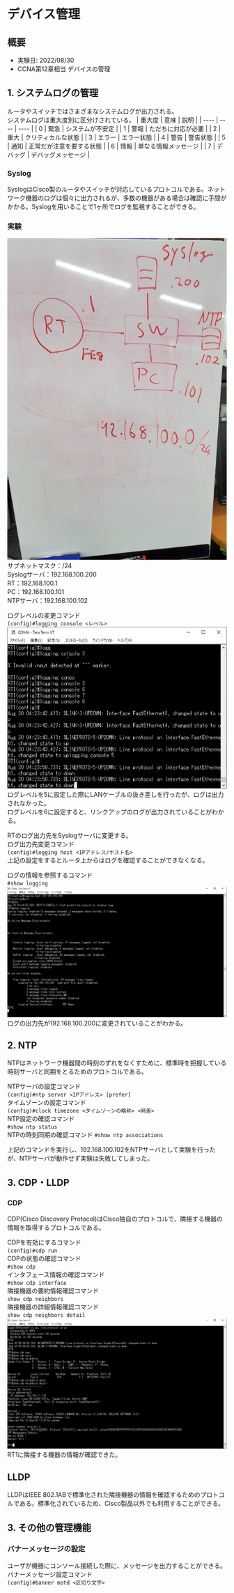 # デバイス管理
## 概要
- 実験日: 2022/08/30
- CCNA第12章相当 デバイスの管理

## 1. システムログの管理
ルータやスイッチではさまざまなシステムログが出力される。  
システムログは重大度別に区分けされている。
| 重大度 | 意味 | 説明 |
| ---- | ---- | ---- |
| 0 | 緊急 | システムが不安定 |
| 1 | 警報 | ただちに対応が必要 |
| 2 | 重大 | クリティカルな状態 |
| 3 | エラー | エラー状態 |
| 4 | 警告 | 警告状態 |
| 5 | 通知 | 正常だが注意を要する状態 |
| 6 | 情報 | 単なる情報メッセージ |
| 7 | デバッグ | デバッグメッセージ |


### Syslog
SyslogはCisco製のルータやスイッチが対応しているプロトコルである。ネットワーク機器のログは個々に出力されるが、多数の機器がある場合は確認に手間がかかる。Syslogを用いることで1ヶ所でログを監視することができる。

### 実験
![実験環境](images/20220830DeviceManagement/environment.jpg)  
サブネットマスク：/24  
Syslogサーバ：192.168.100.200  
RT：192.168.100.1  
PC：192.168.100.101  
NTPサーバ：192.168.100.102  
  
ログレベルの変更コマンド  
`(config)#logging console <レベル>`  
![logging-console](images/20220830DeviceManagement/logging-console.png)  
ログレベルを5に設定した際にLANケーブルの抜き差しを行ったが、ログは出力されなかった。  
ログレベルを6に設定すると、リンクアップのログが出力されていることがわかる。  

RTのログ出力先をSyslogサーバに変更する。  
ログ出力先変更コマンド  
`(config)#logging host <IPアドレス/ホスト名>`  
上記の設定をするとルータ上からはログを確認することができなくなる。  

ログの情報を参照するコマンド  
`#show logging`  
![show-logging](images/20220830DeviceManagement/show-logging.png)  
ログの出力先が192.168.100.200に変更されていることがわかる。

## 2. NTP
NTPはネットワーク機器間の時刻のずれをなくすために、標準時を把握している時刻サーバと同期をとるためのプロトコルである。  
  
NTPサーバの設定コマンド  
`(config)#ntp server <IPアドレス> [prefer]`  
タイムゾーンの設定コマンド  
`(config)#clock timezone <タイムゾーンの略称> <時差>`  
NTP設定の確認コマンド  
`#show ntp status`  
NTPの時刻同期の確認コマンド
`#show ntp associations`  
  
上記のコマンドを実行し、192.168.100.102をNTPサーバとして実験を行ったが、NTPサーバが動作せず実験は失敗してしまった。

## 3. CDP・LLDP
### CDP
CDP(Cisco Discovery Protocol)はCisco独自のプロトコルで、隣接する機器の情報を取得するプロトコルである。
  
CDPを有効にするコマンド  
`(config)#cdp run`  
CDPの状態の確認コマンド  
`#show cdp`  
インタフェース情報の確認コマンド  
`#show cdp interface`  
隣接機器の要約情報確認コマンド  
`show cdp neighbors`  
隣接機器の詳細情報確認コマンド  
`show cdp neighbors detail`  
![show-cdp-neighbors](images/20220830DeviceManagement/show-cdp-neighbors.png)  
RT1に隣接する機器の情報が確認できた。  
  
## LLDP
LLDPはIEEE 802.1ABで標準化された隣接機器の情報を確認するためのプロトコルである。標準化されているため、Cisco製品以外でも利用することができる。

## 3. その他の管理機能
### バナーメッセージの設定
ユーザが機器にコンソール接続した際に、メッセージを出力することができる。  
バナーメッセージ設定コマンド  
`(config)#banner motd <区切り文字>`
